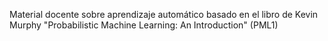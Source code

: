 Material docente sobre aprendizaje automático basado en el libro de Kevin Murphy "Probabilistic Machine Learning: An Introduction" (PML1)